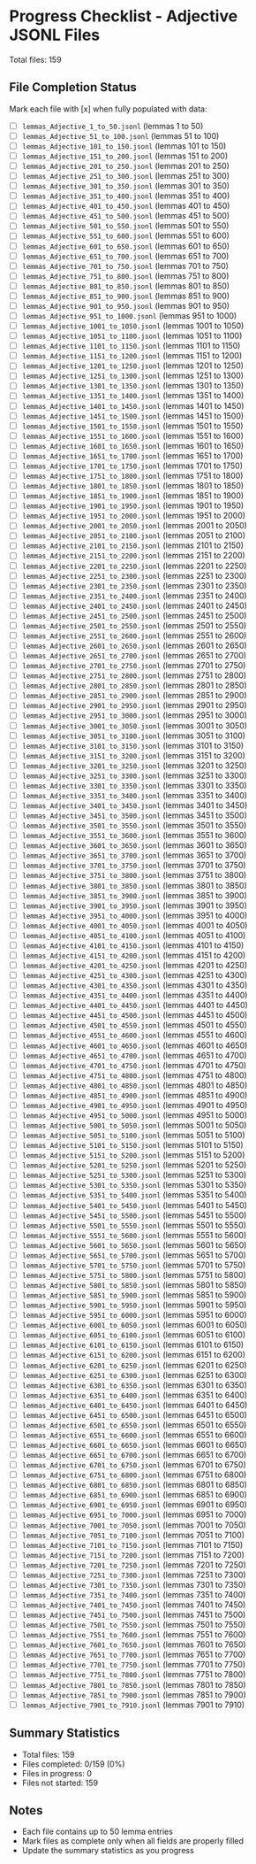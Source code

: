 # Progress Checklist - Adjective JSONL Files

Total files: 159

## File Completion Status

Mark each file with [x] when fully populated with data:

- [ ] `lemmas_Adjective_1_to_50.jsonl` (lemmas 1 to 50)
- [ ] `lemmas_Adjective_51_to_100.jsonl` (lemmas 51 to 100)
- [ ] `lemmas_Adjective_101_to_150.jsonl` (lemmas 101 to 150)
- [ ] `lemmas_Adjective_151_to_200.jsonl` (lemmas 151 to 200)
- [ ] `lemmas_Adjective_201_to_250.jsonl` (lemmas 201 to 250)
- [ ] `lemmas_Adjective_251_to_300.jsonl` (lemmas 251 to 300)
- [ ] `lemmas_Adjective_301_to_350.jsonl` (lemmas 301 to 350)
- [ ] `lemmas_Adjective_351_to_400.jsonl` (lemmas 351 to 400)
- [ ] `lemmas_Adjective_401_to_450.jsonl` (lemmas 401 to 450)
- [ ] `lemmas_Adjective_451_to_500.jsonl` (lemmas 451 to 500)
- [ ] `lemmas_Adjective_501_to_550.jsonl` (lemmas 501 to 550)
- [ ] `lemmas_Adjective_551_to_600.jsonl` (lemmas 551 to 600)
- [ ] `lemmas_Adjective_601_to_650.jsonl` (lemmas 601 to 650)
- [ ] `lemmas_Adjective_651_to_700.jsonl` (lemmas 651 to 700)
- [ ] `lemmas_Adjective_701_to_750.jsonl` (lemmas 701 to 750)
- [ ] `lemmas_Adjective_751_to_800.jsonl` (lemmas 751 to 800)
- [ ] `lemmas_Adjective_801_to_850.jsonl` (lemmas 801 to 850)
- [ ] `lemmas_Adjective_851_to_900.jsonl` (lemmas 851 to 900)
- [ ] `lemmas_Adjective_901_to_950.jsonl` (lemmas 901 to 950)
- [ ] `lemmas_Adjective_951_to_1000.jsonl` (lemmas 951 to 1000)
- [ ] `lemmas_Adjective_1001_to_1050.jsonl` (lemmas 1001 to 1050)
- [ ] `lemmas_Adjective_1051_to_1100.jsonl` (lemmas 1051 to 1100)
- [ ] `lemmas_Adjective_1101_to_1150.jsonl` (lemmas 1101 to 1150)
- [ ] `lemmas_Adjective_1151_to_1200.jsonl` (lemmas 1151 to 1200)
- [ ] `lemmas_Adjective_1201_to_1250.jsonl` (lemmas 1201 to 1250)
- [ ] `lemmas_Adjective_1251_to_1300.jsonl` (lemmas 1251 to 1300)
- [ ] `lemmas_Adjective_1301_to_1350.jsonl` (lemmas 1301 to 1350)
- [ ] `lemmas_Adjective_1351_to_1400.jsonl` (lemmas 1351 to 1400)
- [ ] `lemmas_Adjective_1401_to_1450.jsonl` (lemmas 1401 to 1450)
- [ ] `lemmas_Adjective_1451_to_1500.jsonl` (lemmas 1451 to 1500)
- [ ] `lemmas_Adjective_1501_to_1550.jsonl` (lemmas 1501 to 1550)
- [ ] `lemmas_Adjective_1551_to_1600.jsonl` (lemmas 1551 to 1600)
- [ ] `lemmas_Adjective_1601_to_1650.jsonl` (lemmas 1601 to 1650)
- [ ] `lemmas_Adjective_1651_to_1700.jsonl` (lemmas 1651 to 1700)
- [ ] `lemmas_Adjective_1701_to_1750.jsonl` (lemmas 1701 to 1750)
- [ ] `lemmas_Adjective_1751_to_1800.jsonl` (lemmas 1751 to 1800)
- [ ] `lemmas_Adjective_1801_to_1850.jsonl` (lemmas 1801 to 1850)
- [ ] `lemmas_Adjective_1851_to_1900.jsonl` (lemmas 1851 to 1900)
- [ ] `lemmas_Adjective_1901_to_1950.jsonl` (lemmas 1901 to 1950)
- [ ] `lemmas_Adjective_1951_to_2000.jsonl` (lemmas 1951 to 2000)
- [ ] `lemmas_Adjective_2001_to_2050.jsonl` (lemmas 2001 to 2050)
- [ ] `lemmas_Adjective_2051_to_2100.jsonl` (lemmas 2051 to 2100)
- [ ] `lemmas_Adjective_2101_to_2150.jsonl` (lemmas 2101 to 2150)
- [ ] `lemmas_Adjective_2151_to_2200.jsonl` (lemmas 2151 to 2200)
- [ ] `lemmas_Adjective_2201_to_2250.jsonl` (lemmas 2201 to 2250)
- [ ] `lemmas_Adjective_2251_to_2300.jsonl` (lemmas 2251 to 2300)
- [ ] `lemmas_Adjective_2301_to_2350.jsonl` (lemmas 2301 to 2350)
- [ ] `lemmas_Adjective_2351_to_2400.jsonl` (lemmas 2351 to 2400)
- [ ] `lemmas_Adjective_2401_to_2450.jsonl` (lemmas 2401 to 2450)
- [ ] `lemmas_Adjective_2451_to_2500.jsonl` (lemmas 2451 to 2500)
- [ ] `lemmas_Adjective_2501_to_2550.jsonl` (lemmas 2501 to 2550)
- [ ] `lemmas_Adjective_2551_to_2600.jsonl` (lemmas 2551 to 2600)
- [ ] `lemmas_Adjective_2601_to_2650.jsonl` (lemmas 2601 to 2650)
- [ ] `lemmas_Adjective_2651_to_2700.jsonl` (lemmas 2651 to 2700)
- [ ] `lemmas_Adjective_2701_to_2750.jsonl` (lemmas 2701 to 2750)
- [ ] `lemmas_Adjective_2751_to_2800.jsonl` (lemmas 2751 to 2800)
- [ ] `lemmas_Adjective_2801_to_2850.jsonl` (lemmas 2801 to 2850)
- [ ] `lemmas_Adjective_2851_to_2900.jsonl` (lemmas 2851 to 2900)
- [ ] `lemmas_Adjective_2901_to_2950.jsonl` (lemmas 2901 to 2950)
- [ ] `lemmas_Adjective_2951_to_3000.jsonl` (lemmas 2951 to 3000)
- [ ] `lemmas_Adjective_3001_to_3050.jsonl` (lemmas 3001 to 3050)
- [ ] `lemmas_Adjective_3051_to_3100.jsonl` (lemmas 3051 to 3100)
- [ ] `lemmas_Adjective_3101_to_3150.jsonl` (lemmas 3101 to 3150)
- [ ] `lemmas_Adjective_3151_to_3200.jsonl` (lemmas 3151 to 3200)
- [ ] `lemmas_Adjective_3201_to_3250.jsonl` (lemmas 3201 to 3250)
- [ ] `lemmas_Adjective_3251_to_3300.jsonl` (lemmas 3251 to 3300)
- [ ] `lemmas_Adjective_3301_to_3350.jsonl` (lemmas 3301 to 3350)
- [ ] `lemmas_Adjective_3351_to_3400.jsonl` (lemmas 3351 to 3400)
- [ ] `lemmas_Adjective_3401_to_3450.jsonl` (lemmas 3401 to 3450)
- [ ] `lemmas_Adjective_3451_to_3500.jsonl` (lemmas 3451 to 3500)
- [ ] `lemmas_Adjective_3501_to_3550.jsonl` (lemmas 3501 to 3550)
- [ ] `lemmas_Adjective_3551_to_3600.jsonl` (lemmas 3551 to 3600)
- [ ] `lemmas_Adjective_3601_to_3650.jsonl` (lemmas 3601 to 3650)
- [ ] `lemmas_Adjective_3651_to_3700.jsonl` (lemmas 3651 to 3700)
- [ ] `lemmas_Adjective_3701_to_3750.jsonl` (lemmas 3701 to 3750)
- [ ] `lemmas_Adjective_3751_to_3800.jsonl` (lemmas 3751 to 3800)
- [ ] `lemmas_Adjective_3801_to_3850.jsonl` (lemmas 3801 to 3850)
- [ ] `lemmas_Adjective_3851_to_3900.jsonl` (lemmas 3851 to 3900)
- [ ] `lemmas_Adjective_3901_to_3950.jsonl` (lemmas 3901 to 3950)
- [ ] `lemmas_Adjective_3951_to_4000.jsonl` (lemmas 3951 to 4000)
- [ ] `lemmas_Adjective_4001_to_4050.jsonl` (lemmas 4001 to 4050)
- [ ] `lemmas_Adjective_4051_to_4100.jsonl` (lemmas 4051 to 4100)
- [ ] `lemmas_Adjective_4101_to_4150.jsonl` (lemmas 4101 to 4150)
- [ ] `lemmas_Adjective_4151_to_4200.jsonl` (lemmas 4151 to 4200)
- [ ] `lemmas_Adjective_4201_to_4250.jsonl` (lemmas 4201 to 4250)
- [ ] `lemmas_Adjective_4251_to_4300.jsonl` (lemmas 4251 to 4300)
- [ ] `lemmas_Adjective_4301_to_4350.jsonl` (lemmas 4301 to 4350)
- [ ] `lemmas_Adjective_4351_to_4400.jsonl` (lemmas 4351 to 4400)
- [ ] `lemmas_Adjective_4401_to_4450.jsonl` (lemmas 4401 to 4450)
- [ ] `lemmas_Adjective_4451_to_4500.jsonl` (lemmas 4451 to 4500)
- [ ] `lemmas_Adjective_4501_to_4550.jsonl` (lemmas 4501 to 4550)
- [ ] `lemmas_Adjective_4551_to_4600.jsonl` (lemmas 4551 to 4600)
- [ ] `lemmas_Adjective_4601_to_4650.jsonl` (lemmas 4601 to 4650)
- [ ] `lemmas_Adjective_4651_to_4700.jsonl` (lemmas 4651 to 4700)
- [ ] `lemmas_Adjective_4701_to_4750.jsonl` (lemmas 4701 to 4750)
- [ ] `lemmas_Adjective_4751_to_4800.jsonl` (lemmas 4751 to 4800)
- [ ] `lemmas_Adjective_4801_to_4850.jsonl` (lemmas 4801 to 4850)
- [ ] `lemmas_Adjective_4851_to_4900.jsonl` (lemmas 4851 to 4900)
- [ ] `lemmas_Adjective_4901_to_4950.jsonl` (lemmas 4901 to 4950)
- [ ] `lemmas_Adjective_4951_to_5000.jsonl` (lemmas 4951 to 5000)
- [ ] `lemmas_Adjective_5001_to_5050.jsonl` (lemmas 5001 to 5050)
- [ ] `lemmas_Adjective_5051_to_5100.jsonl` (lemmas 5051 to 5100)
- [ ] `lemmas_Adjective_5101_to_5150.jsonl` (lemmas 5101 to 5150)
- [ ] `lemmas_Adjective_5151_to_5200.jsonl` (lemmas 5151 to 5200)
- [ ] `lemmas_Adjective_5201_to_5250.jsonl` (lemmas 5201 to 5250)
- [ ] `lemmas_Adjective_5251_to_5300.jsonl` (lemmas 5251 to 5300)
- [ ] `lemmas_Adjective_5301_to_5350.jsonl` (lemmas 5301 to 5350)
- [ ] `lemmas_Adjective_5351_to_5400.jsonl` (lemmas 5351 to 5400)
- [ ] `lemmas_Adjective_5401_to_5450.jsonl` (lemmas 5401 to 5450)
- [ ] `lemmas_Adjective_5451_to_5500.jsonl` (lemmas 5451 to 5500)
- [ ] `lemmas_Adjective_5501_to_5550.jsonl` (lemmas 5501 to 5550)
- [ ] `lemmas_Adjective_5551_to_5600.jsonl` (lemmas 5551 to 5600)
- [ ] `lemmas_Adjective_5601_to_5650.jsonl` (lemmas 5601 to 5650)
- [ ] `lemmas_Adjective_5651_to_5700.jsonl` (lemmas 5651 to 5700)
- [ ] `lemmas_Adjective_5701_to_5750.jsonl` (lemmas 5701 to 5750)
- [ ] `lemmas_Adjective_5751_to_5800.jsonl` (lemmas 5751 to 5800)
- [ ] `lemmas_Adjective_5801_to_5850.jsonl` (lemmas 5801 to 5850)
- [ ] `lemmas_Adjective_5851_to_5900.jsonl` (lemmas 5851 to 5900)
- [ ] `lemmas_Adjective_5901_to_5950.jsonl` (lemmas 5901 to 5950)
- [ ] `lemmas_Adjective_5951_to_6000.jsonl` (lemmas 5951 to 6000)
- [ ] `lemmas_Adjective_6001_to_6050.jsonl` (lemmas 6001 to 6050)
- [ ] `lemmas_Adjective_6051_to_6100.jsonl` (lemmas 6051 to 6100)
- [ ] `lemmas_Adjective_6101_to_6150.jsonl` (lemmas 6101 to 6150)
- [ ] `lemmas_Adjective_6151_to_6200.jsonl` (lemmas 6151 to 6200)
- [ ] `lemmas_Adjective_6201_to_6250.jsonl` (lemmas 6201 to 6250)
- [ ] `lemmas_Adjective_6251_to_6300.jsonl` (lemmas 6251 to 6300)
- [ ] `lemmas_Adjective_6301_to_6350.jsonl` (lemmas 6301 to 6350)
- [ ] `lemmas_Adjective_6351_to_6400.jsonl` (lemmas 6351 to 6400)
- [ ] `lemmas_Adjective_6401_to_6450.jsonl` (lemmas 6401 to 6450)
- [ ] `lemmas_Adjective_6451_to_6500.jsonl` (lemmas 6451 to 6500)
- [ ] `lemmas_Adjective_6501_to_6550.jsonl` (lemmas 6501 to 6550)
- [ ] `lemmas_Adjective_6551_to_6600.jsonl` (lemmas 6551 to 6600)
- [ ] `lemmas_Adjective_6601_to_6650.jsonl` (lemmas 6601 to 6650)
- [ ] `lemmas_Adjective_6651_to_6700.jsonl` (lemmas 6651 to 6700)
- [ ] `lemmas_Adjective_6701_to_6750.jsonl` (lemmas 6701 to 6750)
- [ ] `lemmas_Adjective_6751_to_6800.jsonl` (lemmas 6751 to 6800)
- [ ] `lemmas_Adjective_6801_to_6850.jsonl` (lemmas 6801 to 6850)
- [ ] `lemmas_Adjective_6851_to_6900.jsonl` (lemmas 6851 to 6900)
- [ ] `lemmas_Adjective_6901_to_6950.jsonl` (lemmas 6901 to 6950)
- [ ] `lemmas_Adjective_6951_to_7000.jsonl` (lemmas 6951 to 7000)
- [ ] `lemmas_Adjective_7001_to_7050.jsonl` (lemmas 7001 to 7050)
- [ ] `lemmas_Adjective_7051_to_7100.jsonl` (lemmas 7051 to 7100)
- [ ] `lemmas_Adjective_7101_to_7150.jsonl` (lemmas 7101 to 7150)
- [ ] `lemmas_Adjective_7151_to_7200.jsonl` (lemmas 7151 to 7200)
- [ ] `lemmas_Adjective_7201_to_7250.jsonl` (lemmas 7201 to 7250)
- [ ] `lemmas_Adjective_7251_to_7300.jsonl` (lemmas 7251 to 7300)
- [ ] `lemmas_Adjective_7301_to_7350.jsonl` (lemmas 7301 to 7350)
- [ ] `lemmas_Adjective_7351_to_7400.jsonl` (lemmas 7351 to 7400)
- [ ] `lemmas_Adjective_7401_to_7450.jsonl` (lemmas 7401 to 7450)
- [ ] `lemmas_Adjective_7451_to_7500.jsonl` (lemmas 7451 to 7500)
- [ ] `lemmas_Adjective_7501_to_7550.jsonl` (lemmas 7501 to 7550)
- [ ] `lemmas_Adjective_7551_to_7600.jsonl` (lemmas 7551 to 7600)
- [ ] `lemmas_Adjective_7601_to_7650.jsonl` (lemmas 7601 to 7650)
- [ ] `lemmas_Adjective_7651_to_7700.jsonl` (lemmas 7651 to 7700)
- [ ] `lemmas_Adjective_7701_to_7750.jsonl` (lemmas 7701 to 7750)
- [ ] `lemmas_Adjective_7751_to_7800.jsonl` (lemmas 7751 to 7800)
- [ ] `lemmas_Adjective_7801_to_7850.jsonl` (lemmas 7801 to 7850)
- [ ] `lemmas_Adjective_7851_to_7900.jsonl` (lemmas 7851 to 7900)
- [ ] `lemmas_Adjective_7901_to_7910.jsonl` (lemmas 7901 to 7910)

## Summary Statistics

- Total files: 159
- Files completed: 0/159 (0%)
- Files in progress: 0
- Files not started: 159

## Notes

- Each file contains up to 50 lemma entries
- Mark files as complete only when all fields are properly filled
- Update the summary statistics as you progress
